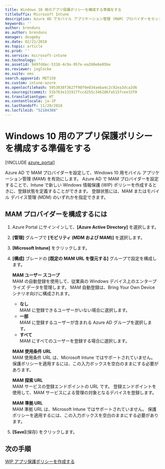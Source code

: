 ```yaml
---
title: Windows 10 用のアプリ保護ポリシーを構成する準備をする
titleSuffix: Microsoft Intune
description: Azure AD でモバイル アプリケーション管理 (MAM) プロバイダーをセットアップします。
keywords: ''
author: brenduns
ms.author: brenduns
manager: dougeby
ms.date: 02/21/2018
ms.topic: article
ms.prod: ''
ms.service: microsoft-intune
ms.technology: ''
ms.assetid: 949fddec-5318-4c9a-957e-ea260e6e05be
ms.reviewer: joglocke
ms.suite: ems
search.appverid: MET150
ms.custom: intune-azure
ms.openlocfilehash: 5953038f3627f98f0e034aeba4c2c92ea3dca2d6
ms.sourcegitcommit: 51b763e131917fccd255c346286fa515fcee33f0
ms.translationtype: HT
ms.contentlocale: ja-JP
ms.lasthandoff: 11/20/2018
ms.locfileid: "52184388"
---
```

# <a name="get-ready-to-configure-app-protection-policies-for-windows-10"></a>Windows 10 用のアプリ保護ポリシーを構成する準備をする 

[!INCLUDE [azure_portal](./includes/azure_portal.md)]

Azure AD で MAM プロバイダーを設定して、Windows 10 用モバイル アプリケーション管理 (MAM) を有効にします。 Azure AD で MAM プロバイダーを設定することで、Intune で新しい Windows 情報保護 (WIP) ポリシーを作成するときに、登録状態を定義することができます。 登録状態には、MAM またはモバイル デバイス管理 (MDM) のいずれかを指定できます。

## <a name="to-configure-the-mam-provider"></a>MAM プロバイダーを構成するには

1. Azure Portal にサインインして、**[Azure Active Directory]** を選択します。

2. **[管理]** グループで **[モビリティ (MDM および MAM)]** を選択します。

3. **[Microsoft Intune]** をクリックします。

4. **[構成]** ブレードの **[既定の MAM URL を復元する]** グループで設定を構成します。

   **MAM ユーザー スコープ**  
   MAM の自動登録を使用して、従業員の Windows デバイス上のエンタープライズ データを管理します。 MAM 自動登録は、Bring Your Own Device シナリオ向けに構成されます。<ul><li>**なし**<br>MAM に登録できるユーザーがいない場合に選択します。</li><li>**一部**<br>MAM に登録するユーザーが含まれる Azure AD グループを選択します。</li><li>**すべて**<br>MAM にすべてのユーザーを登録する場合に選択します。</li></ul>

   **MAM 使用条件 URL**  
   MAM 使用条件 URL は、Microsoft Intune ではサポートされていません。 保護ポリシーを適用するには、この入力ボックスを空白のままにする必要があります。

   **MAM 探索 URL**  
   MAM サービスの登録エンドポイントの URL です。 登録エンドポイントを使用して、MAM サービスによる管理の対象となるデバイスを登録します。

   **MAM 準拠 URL**  
   MAM 準拠 URL は、Microsoft Intune ではサポートされていません。 保護ポリシーを適用するには、この入力ボックスを空白のままにする必要があります。 

5.  **[Save]**(保存) をクリックします。

## <a name="next-steps"></a>次の手順

[WIP アプリ保護ポリシーを作成する](windows-information-protection-policy-create.md)
